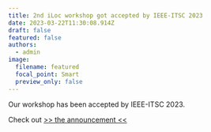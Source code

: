 ```yaml
---
title: 2nd iLoc workshop got accepted by IEEE-ITSC 2023
date: 2023-03-22T11:30:08.914Z
draft: false
featured: false
authors:
  - admin
image:
  filename: featured
  focal_point: Smart
  preview_only: false
---
```

O﻿ur workshop has been accepted by IEEE-ITSC 2023. 

Check out [\>> the announcement <<](https://2023.ieee-itsc.org/workshops/)